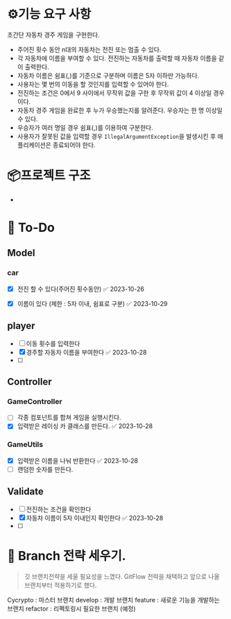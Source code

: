 # ⚙️기능 요구 사항
초간단 자동차 경주 게임을 구현한다.

- 주어진 횟수 동안 n대의 자동차는 전진 또는 멈출 수 있다.
- 각 자동차에 이름을 부여할 수 있다. 전진하는 자동차를 출력할 때 자동차 이름을 같이 출력한다.
- 자동차 이름은 쉼표(,)를 기준으로 구분하며 이름은 5자 이하만 가능하다.
- 사용자는 몇 번의 이동을 할 것인지를 입력할 수 있어야 한다.
- 전진하는 조건은 0에서 9 사이에서 무작위 값을 구한 후 무작위 값이 4 이상일 경우이다.
- 자동차 경주 게임을 완료한 후 누가 우승했는지를 알려준다. 우승자는 한 명 이상일 수 있다.
- 우승자가 여러 명일 경우 쉼표(,)를 이용하여 구분한다.
- 사용자가 잘못된 값을 입력할 경우 `IllegalArgumentException`을 발생시킨 후 애플리케이션은 종료되어야 한다.


# 📦프로젝트 구조
-

# 🔎 To-Do
## Model
### car
- [x] 전진 할 수 있다(주어진 횟수동안) ✅ 2023-10-26
- [x] 이름이 있다 (제한 : 5자 이내, 쉼표로 구분) ✅ 2023-10-29


## player
- [ ] 이동 횟수를 입력한다
- [x] 경주할 자동차 이름을 부여한다 ✅ 2023-10-28
- [ ] 


## Controller
### GameController
- [ ] 각종 컴포넌트를 합쳐 게임을 실행시킨다.
- [x] 입력받은 레이싱 카 클래스를 만든다. ✅ 2023-10-28
### GameUtils
- [x] 입력받은 이름을 나눠 반환한다 ✅ 2023-10-28
- [ ] 랜덤한 숫자를 만든다.

## Validate
- [ ] 전진하는 조건을 확인한다
- [x] 자동차 이름이 5자 이내인지 확인한다 ✅ 2023-10-28
- [ ] 

#  🌳 Branch 전략 세우기.
> 깃 브랜치전략을 세울 필요성을 느꼈다. 
> GitFlow 전략을 채택하고 앞으로 나올 브랜치부터 적용하기로 했다.

Cycrypto : 마스터 브랜치
develop : 개발 브랜치
feature : 새로운 기능을 개발하는 브랜치
refactor : 리펙토링시 필요한 브랜치 (예정)